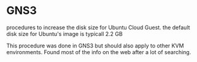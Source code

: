 # GNS3

procedures to increase the disk size for Ubuntu Cloud Guest. 
the default disk size for Ubuntu's image is typicall 2.2 GB

This procedure was done in GNS3 but should also apply to other KVM environments. 
Found most of the info on the web after a lot of searching. 
